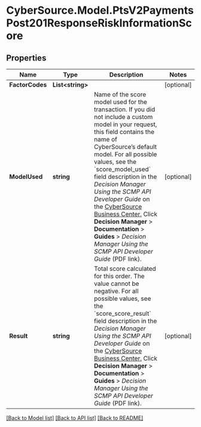 # CyberSource.Model.PtsV2PaymentsPost201ResponseRiskInformationScore
## Properties

Name | Type | Description | Notes
------------ | ------------- | ------------- | -------------
**FactorCodes** | **List&lt;string&gt;** |  | [optional] 
**ModelUsed** | **string** | Name of the score model used for the transaction. If you did not include a custom model in your request, this field contains the name of CyberSource’s default model.  For all possible values, see the &#x60;score_model_used&#x60; field description in the _Decision Manager Using the SCMP API Developer Guide_ on the [CyberSource Business Center.](https://ebc2.cybersource.com/ebc2/) Click **Decision Manager** &gt; **Documentation** &gt; **Guides** &gt; _Decision Manager Using the SCMP API Developer Guide_ (PDF link).  | [optional] 
**Result** | **string** | Total score calculated for this order. The value cannot be negative.  For all possible values, see the &#x60;score_score_result&#x60; field description in the _Decision Manager Using the SCMP API Developer Guide_ on the [CyberSource Business Center.](https://ebc2.cybersource.com/ebc2/) Click **Decision Manager** &gt; **Documentation** &gt; **Guides** &gt; _Decision Manager Using the SCMP API Developer Guide_ (PDF link).  | [optional] 

[[Back to Model list]](../README.md#documentation-for-models) [[Back to API list]](../README.md#documentation-for-api-endpoints) [[Back to README]](../README.md)


